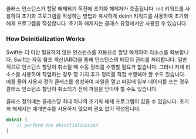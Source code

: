 클래스 인스턴스가 할당 해제되기 직전에 초기화 해제자가 호출됩니다. init 키워드를 사용하여 초기화 프로그램을 작성하는 방법과 유사하게 deinit 키워드를 사용하여 초기화 해제 프로그램을 작성합니다. 초기화 해제자는 클래스 유형에서만 사용할 수 있습니다.

### How Deinitialization Works

Swift는 더 이상 필요하지 않은 인스턴스를 자동으로 할당 해제하여 리소스를 확보합니다. Swift는 자동 참조 계산(ARC)을 통해 인스턴스의 메모리 관리를 처리합니다. 일반적으로 인스턴스 할당이 취소될 때 수동 정리를 수행할 필요가 없습니다. 그러나 자체 리소스를 사용하여 작업하는 경우 몇 가지 추가 정리를 직접 수행해야 할 수도 있습니다. 예를 들어 사용자 정의 클래스를 생성하여 파일을 열고 파일에 일부 데이터를 쓰는 경우 클래스 인스턴스 할당이 취소되기 전에 파일을 닫아야 할 수도 있습니다. 

클래스 정의에는 클래스당 최대 하나의 초기화 해제 프로그램이 있을 수 있습니다. 초기화 해제자는 매개변수를 사용하지 않으며 괄호 없이 작성됩니다.

```swift
deinit {
	// perform the deinitialization
}
```

